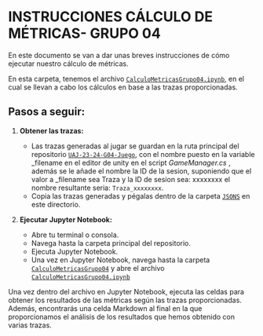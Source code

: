 # INSTRUCCIONES CÁLCULO DE MÉTRICAS- GRUPO 04
En este documento se van a dar unas breves instrucciones de cómo ejecutar nuestro cálculo de métricas.

En esta carpeta, tenemos el archivo [`CalculoMetricasGrupo04.ipynb`](https://github.com/ssimoanto/UAJ-23-24-G04-Juego/tree/main/CalculoMetricas/CalculoMetricasGrupo04.ipynb), en el cual se llevan a cabo los cálculos en base a las trazas proporcionadas.

## Pasos a seguir:

1. **Obtener las trazas:**
   - Las trazas generadas al jugar se guardan en la ruta principal del repositorio [`UAJ-23-24-G04-Juego`](https://github.com/ssimoanto/UAJ-23-24-G04-Juego/tree/main), con el nombre puesto en la variable _filename en el editor de unity en el script *GameManager.cs* , además se le añade el nombre la ID de la sesion, suponiendo que el valor a _filename sea Traza y la ID de sesion sea: xxxxxxxx el nombre resultante seria: `Traza_xxxxxxxx`.
   - Copia las trazas generadas y pégalas dentro de la carpeta [`JSONS`](https://github.com/ssimoanto/UAJ-23-24-G04-Juego/tree/main/CalculoMetricas/JSONS) en este directorio.

3. **Ejecutar Jupyter Notebook:**
   - Abre tu terminal o consola.
   - Navega hasta la carpeta principal del repositorio.
   - Ejecuta Jupyter Notebook.
   - Una vez en Jupyter Notebook, navega hasta la carpeta [`CalculoMetricasGrupo04`](https://github.com/ssimoanto/UAJ-23-24-G04-Juego/tree/main/CalculoMetricas) y abre el archivo [`CalculoMetricasGrupo04.ipynb`](https://github.com/ssimoanto/UAJ-23-24-G04-Juego/tree/main/CalculoMetricas/CalculoMetricasGrupo04.ipynb)

Una vez dentro del archivo en Jupyter Notebook, ejecuta las celdas para obtener los resultados de las métricas según las trazas proporcionadas. Además, encontrarás una celda Markdown al final en la que proporcionamos el análisis de los resultados que hemos obtenido con varias trazas.
